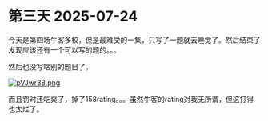# 第三天 2025-07-24

今天是第四场牛客多校，但是最难受的一集，只写了一题就去睡觉了。然后结束了发现应该还有一个可以写的题的。。。

然后也没写啥别的题目了。

[![pVJwr38.png](https://s21.ax1x.com/2025/07/25/pVJwr38.png)](https://imgse.com/i/pVJwr38)

而且罚时还吃爽了，掉了158rating。。。虽然牛客的rating对我无所谓，但这打得也太烂了。